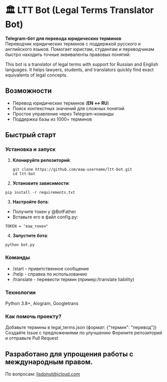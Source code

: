 # 🏛️ LTT Bot (Legal Terms Translator Bot)
**Telegram-бот для перевода юридических терминов**  
Переводчик юридических терминов с поддержкой русского и английского языков. Помогает юристам, студентам и переводчикам быстро находить точные эквиваленты правовых понятий.

This bot is a translator of legal terms with support for Russian and English languages. It helps lawyers, students, and translators quickly find exact equivalents of legal concepts. 

## Возможности
- Перевод юридических терминов (**EN ↔ RU**)  
- Поиск контекстных значений для сложных понятий  
- Простое управление через Telegram-команды  
- Поддержка базы из 1000+ терминов  



##  Быстрый старт
### Установка и запуск
1. **Клонируйте репозиторий**:
   ```
   git clone https://github.com/ваш-username/ltt-bot.git
   cd ltt-bot
   ```
2. **Установите зависимости**:
  ```
  pip install -r requirements.txt
  ```
3. **Настройте бота**:
  - Получите токен у @BotFather
  - Вставьте его в файл config.py:
  ```
  TOKEN = "ваш_токен"
  ```
4. **Запустите бота**:
  ```
  python bot.py
  ```
### Команды
- /start - приветственное сообщение
- /help	- справка по использованию
- /translate - перевести термин	(пример:/translate liability)

  
### Технологии 
Python 3.8+, Aiogram, Googletrans

### Как помочь проекту?

Добавьте термины в legal_terms.json (формат: {"термин": "перевод"})
Создайте Issue с предложениями по улучшению
Форкните репозиторий и отправьте Pull Request

## Разработано для упрощения работы с международным правом.
По вопросам: lisdonut@icloud.com

